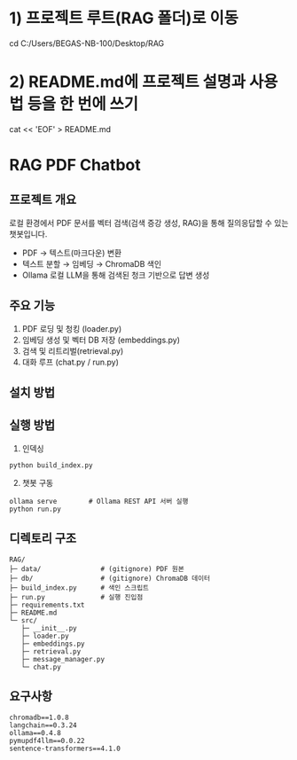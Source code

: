 # 1) 프로젝트 루트(RAG 폴더)로 이동
cd C:/Users/BEGAS-NB-100/Desktop/RAG

# 2) README.md에 프로젝트 설명과 사용법 등을 한 번에 쓰기
cat << 'EOF' > README.md
# RAG PDF Chatbot

## 프로젝트 개요
로컬 환경에서 PDF 문서를 벡터 검색(검색 증강 생성, RAG)을 통해 질의응답할 수 있는 챗봇입니다.  
- PDF → 텍스트(마크다운) 변환  
- 텍스트 분할 → 임베딩 → ChromaDB 색인  
- Ollama 로컬 LLM을 통해 검색된 청크 기반으로 답변 생성  

## 주요 기능
1. PDF 로딩 및 청킹 (loader.py)  
2. 임베딩 생성 및 벡터 DB 저장 (embeddings.py)  
3. 검색 및 리트리벌(retrieval.py)  
4. 대화 루프 (chat.py / run.py)  

## 설치 방법

## 실행 방법

1. 인덱싱
```
python build_index.py
```

2. 챗봇 구동
```
ollama serve        # Ollama REST API 서버 실행
python run.py
```

## 디렉토리 구조
```
RAG/
├─ data/               # (gitignore) PDF 원본
├─ db/                 # (gitignore) ChromaDB 데이터
├─ build_index.py      # 색인 스크립트
├─ run.py              # 실행 진입점
├─ requirements.txt
├─ README.md
└─ src/
   ├─ __init__.py
   ├─ loader.py
   ├─ embeddings.py
   ├─ retrieval.py
   ├─ message_manager.py
   └─ chat.py
```

## 요구사항

```
chromadb==1.0.8
langchain==0.3.24
ollama==0.4.8
pymupdf4llm==0.0.22
sentence-transformers==4.1.0
```


